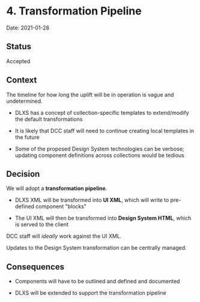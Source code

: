 # 4. Transformation Pipeline

Date: 2021-01-28

## Status

Accepted

## Context

The timeline for how long the uplift will be in operation is vague and undetermined.

* DLXS has a concept of collection-specific templates to extend/modify the default transformations

* It is likely that DCC staff will need to continue creating local templates in the future

* Some of the proposed Design System technologies can be verbose; updating component definitions across collections would be tedious

## Decision

We will adopt a **transformation pipeline**.

* DLXS XML will be transformed into **UI XML**, which will write to pre-defined component "blocks"

* The UI XML will then be transformed into **Design System HTML**, which is served to the client

DCC staff will _ideally_ work against the UI XML.

Updates to the Design System transformation can be centrally managed.

## Consequences

* Components will have to be outlined and defined and documented

* DLXS will be extended to support the transformation pipeline

